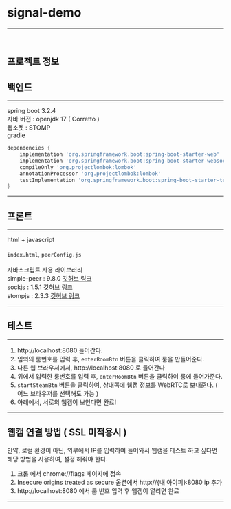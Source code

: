 signal-demo
===============
***
<br>

프로젝트 정보
--------
백엔드
----
***
spring boot 3.2.4 <br>
자바 버전 : openjdk 17 ( Corretto ) <br>
웹소켓 : STOMP <br>
gradle
```groovy
dependencies {
    implementation 'org.springframework.boot:spring-boot-starter-web'
    implementation 'org.springframework.boot:spring-boot-starter-websocket' // 시그널링 서버 구축을 위한 websocket
    compileOnly 'org.projectlombok:lombok'
    annotationProcessor 'org.projectlombok:lombok'
    testImplementation 'org.springframework.boot:spring-boot-starter-test'
}
```

***
프론트
---
***
html + javascript
<br>
<br>
`index.html`, `peerConfig.js`
<br>
<br>
자바스크립트 사용 라이브러리
<br>
simple-peer :  9.8.0 [깃허브 링크](https://github.com/feross/simple-peer)<br>
sockjs : 1.5.1 [깃허브 링크](https://github.com/sockjs/sockjs-client)<br>
stompjs : 2.3.3 [깃허브 링크](https://github.com/stomp-js/stompjs)
***

테스트
---
***
1. http://localhost:8080 들어간다.
2. 임의의 룸번호를 입력 후, `enterRoomBtn` 버튼을 클릭하여 룸을 만들어준다.
3. 다른 웹 브라우저에서, http://localhost:8080 로 들어간다
4. 위에서 입력한 룸번호를 입력 후, `enterRoomBtn` 버튼을 클릭하여 룸에 들어가준다.
5. `startSteamBtn` 버튼을 클릭하여, 상대쪽에 웹캠 정보를 WebRTC로 보내준다. ( 어느 브라우저를 선택해도 가능 )
7. 아래에서, 서로의 웹캠이 보인다면 완료!
***

웹캠 연결 방법 ( SSL 미적용시 )
---
만약, 로컬 환경이 아닌, 외부에서 IP를 입력하여 들어와서 웹캠을 테스트 하고 싶다면 해당 방법을 사용하여, 설정 해줘야 한다.
1. 크롬 에서 chrome://flags 페이지에 접속
2. Insecure origins treated as secure 옵션에서 http://{내 아이피}:8080 ip 추가
3. http://localhost:8080 에서 룸 번호 입력 후 웹캠이 열리면 완료
***
